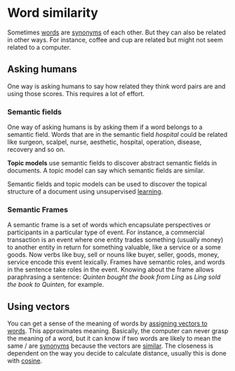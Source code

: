 # Word similarity 
Sometimes [words](../Data/Words.md) are [synonyms](../Languages/Synonyms.md) of each other. But they can also be related in other ways. For instance, coffee and cup are related but might not seem related to a computer. 

## Asking humans 
One way is asking humans to say how related they think word pairs are and using those scores. This requires a lot of effort. 

### Semantic fields 
One way of asking humans is by asking them if a word belongs to a semantic field. Words that are in the semantic field *hospital* could be related like surgeon, scalpel, nurse, aesthetic, hospital, operation, disease, recovery and so on. 

**Topic models** use semantic fields to discover abstract semantic fields in documents. A topic model can say which semantic fields are similar. 

Semantic fields and topic models can be used to discover the topical structure of a document using unsupervised [learning](Learning.md). 

### Semantic Frames
A semantic frame is a set of words which encapsulate perspectives or participants in a particular type of event. For instance, a commercial transaction is an event where one entity trades something (usually money) to another entity in return for something valuable, like a service or a some goods. Now verbs like buy, sell or nouns like buyer, seller, goods, money, service encode this event lexically. Frames have semantic roles, and words in the sentence take roles in the event. Knowing about the frame allows paraphrasing a sentence: *Quinten bought the book from Ling* as *Ling sold the book to Quinten,* for example. 

## Using vectors 
You can get a sense of the meaning of words by [assigning vectors to words](Vector%20semantics.md). This approximates meaning. Basically, the computer can never grasp the meaning of a word, but it can know if two words are likely to mean the same / are [synonyms](../Languages/Synonyms.md) because the vectors are [similar](Similarity.md). The closeness is dependent on the way you decide to calculate distance, usually this is done with [cosine](Cosine.md). 
